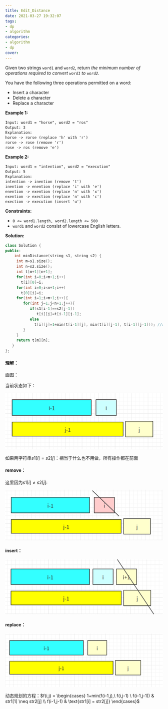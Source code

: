```yaml
---
title: Edit_Distance
date: 2021-03-27 19:32:07
tags:
- dp
- algorithm
categories:
- algorithm
- dp
cover:
---
```


Given two strings `word1` and `word2`, return *the minimum number of operations required to convert `word1` to `word2`*.

You have the following three operations permitted on a word:

- Insert a character
- Delete a character
- Replace a character

**Example 1:**

```
Input: word1 = "horse", word2 = "ros"
Output: 3
Explanation: 
horse -> rorse (replace 'h' with 'r')
rorse -> rose (remove 'r')
rose -> ros (remove 'e')
```

**Example 2:**

```
Input: word1 = "intention", word2 = "execution"
Output: 5
Explanation: 
intention -> inention (remove 't')
inention -> enention (replace 'i' with 'e')
enention -> exention (replace 'n' with 'x')
exention -> exection (replace 'n' with 'c')
exection -> execution (insert 'u')
```

 

**Constraints:**

- `0 <= word1.length, word2.length <= 500`
- `word1` and `word2` consist of lowercase English letters.

**Solution:**

```c++
class Solution {
public:
    int minDistance(string s1, string s2) {
     int m=s1.size();
     int n=s2.size();
     int t[m+1][n+1];
     for(int i=0;i<m+1;i++)
       t[i][0]=i;
     for(int i=0;i<n+1;i++)
       t[0][i]=i;
     for(int i=1;i<m+1;i++){
        for(int j=1;j<n+1;j++){
           if(s1[i-1]==s2[j-1])
              t[i][j]=t[i-1][j-1];
           else
             t[i][j]=1+min(t[i-1][j], min(t[i][j-1], t[i-1][j-1])); //remove, insert, replace
        }
     } 
     return t[m][n];
   }
};
```

#### 理解：

画图：

当前状态如下：

![image-20210327194323030](/images/image-20210327194323030.png)

如果两字符串$s1[i]=s2[j]$：相当于什么也不用做，所有操作都在前面

#### remove：

这里因为$s1[i]\neq s2[j]$:

![image-20210327195102599](/images/image-20210327195102599.png)

#### insert：

![image-20210327194943592](/images/image-20210327194943592.png)

#### replace：

![image-20210327194815200](/images/image-20210327194815200.png)

动态规划的方程：$f(i,j) = \begin{cases} 1+min(f(i-1,j),\ f(i,j-1) \ f(i-1,j-1)) & str1[1] \neq str2[j] \\ f(i-1,j-1) & \text{str1[i] = str2[j]} \end{cases}$

